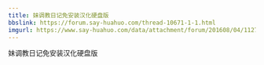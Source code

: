 ```yaml
---
title: 妹调教日记免安装汉化硬盘版
bbslink: https://forum.say-huahuo.com/thread-10671-1-1.html
imgurl: https://www.say-huahuo.com/data/attachment/forum/201608/04/112749tu9bnl9yu3946zuy.png
---
```


妹调教日记免安装汉化硬盘版<!--more-->

